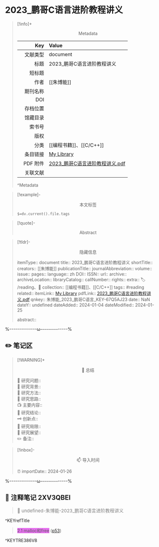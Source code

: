 # 2023_鹏哥C语言进阶教程讲义
> [!info]+ <center>Metadata</center>
> 
> |<div style="width: 5em">Key</div>|Value|
> |--:|:--|
> |文献类型|document|
> |标题|2023_鹏哥C语言进阶教程讲义|
> |短标题||
> |作者|[[朱博能]]|
> |期刊名称||
> |DOI||
> |存档位置||
> |馆藏目录||
> |索书号||
> |版权||
> |分类|[[编程书籍]]、[[C/C++]]|
> |条目链接|[My Library](zotero://select/library/items/67Q5AJ23)|
> |PDF 附件|[2023_鹏哥C语言进阶教程讲义.pdf](zotero://open-pdf/library/items/2XV3QBEI)|
> |关联文献||
> ^Metadata

> [!example]- <center>本文标签</center>
> 
> `$=dv.current().file.tags`

> [!quote]- <center>Abstract</center>
> 
> 

> [!tldr]- <center>隐藏信息</center>
> 
> itemType:: document
> title:: 2023_鹏哥C语言进阶教程讲义
> shortTitle:: 
> creators:: [[朱博能]]
> publicationTitle:: 
> journalAbbreviation:: 
> volume:: 
> issue:: 
> pages:: 
> language:: zh
> DOI:: 
> ISSN:: 
> url:: 
> archive:: 
> archiveLocation:: 
> libraryCatalog:: 
> callNumber:: 
> rights:: 
> extra:: 🏷️ /reading、📒
> collection:: [[编程书籍]]、[[C/C++]]
> tags:: #reading 
> related:: 
> itemLink:: [My Library](zotero://select/library/items/67Q5AJ23)
> pdfLink:: [2023_鹏哥C语言进阶教程讲义.pdf](zotero://open-pdf/library/items/2XV3QBEI)
> qnkey:: 朱博能_2023_鹏哥C语言_KEY-67Q5AJ23
> date:: NaN
> dateY:: undefined
> dateAdded:: 2024-01-04
> dateModified:: 2024-01-25
> 
> abstract:: 


%--------------ω--------------%

## ✏️ 笔记区

> [!WARNING]+ <center>🐣 总结</center>  
>
>🎯 研究问题::  
>🔎 研究背景::  
>🚀 研究方法::  
>🐔 研究思路::  
>📺 主要内容::  
>🎉 研究结论::  
>🗝️ 创新点::  
>💩 研究局限::  
>🐾 研究展望::  
>✏️ 备注::  

> [!inbox]- <center>📫 导入时间</center>
>
> ⏰ importDate:: 2024-01-26

%--------------ω--------------%

## 📝 注释笔记 2XV3QBEI

> <span style="font-size: 15px;color: gray">📍 undefined-朱博能-2023_鹏哥C语言进阶教程讲义</span>

^KEYrefTitle

> <span class="highlight" style="background-color: #e56eee">2.1 malloc和free</span> ([p53](zotero://open-pdf/library/items/2XV3QBEI?page=53&annotation=TRE386V8))

^KEYTRE386V8

